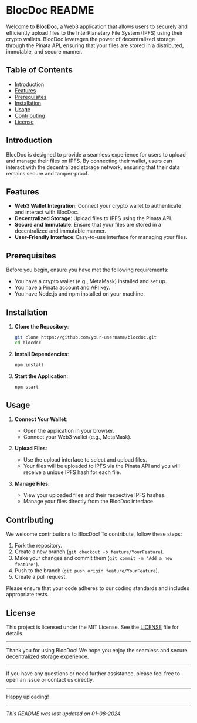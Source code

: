 # BlocDoc README

Welcome to **BlocDoc**, a Web3 application that allows users to securely and efficiently upload files to the InterPlanetary File System (IPFS) using their crypto wallets. BlocDoc leverages the power of decentralized storage through the Pinata API, ensuring that your files are stored in a distributed, immutable, and secure manner.

## Table of Contents
- [Introduction](#introduction)
- [Features](#features)
- [Prerequisites](#prerequisites)
- [Installation](#installation)
- [Usage](#usage)
- [Contributing](#contributing)
- [License](#license)

## Introduction

BlocDoc is designed to provide a seamless experience for users to upload and manage their files on IPFS. By connecting their wallet, users can interact with the decentralized storage network, ensuring that their data remains secure and tamper-proof.

## Features

- **Web3 Wallet Integration**: Connect your crypto wallet to authenticate and interact with BlocDoc.
- **Decentralized Storage**: Upload files to IPFS using the Pinata API.
- **Secure and Immutable**: Ensure that your files are stored in a decentralized and immutable manner.
- **User-Friendly Interface**: Easy-to-use interface for managing your files.

## Prerequisites

Before you begin, ensure you have met the following requirements:

- You have a crypto wallet (e.g., MetaMask) installed and set up.
- You have a Pinata account and API key.
- You have Node.js and npm installed on your machine.

## Installation

1. **Clone the Repository**:
    ```bash
    git clone https://github.com/your-username/blocdoc.git
    cd blocdoc
    ```

2. **Install Dependencies**:
    ```bash
    npm install
    ```

3. **Start the Application**:
    ```bash
    npm start
    ```

## Usage

1. **Connect Your Wallet**:
    - Open the application in your browser.
    - Connect your Web3 wallet (e.g., MetaMask).

2. **Upload Files**:
    - Use the upload interface to select and upload files.
    - Your files will be uploaded to IPFS via the Pinata API and you will receive a unique IPFS hash for each file.

3. **Manage Files**:
    - View your uploaded files and their respective IPFS hashes.
    - Manage your files directly from the BlocDoc interface.

## Contributing

We welcome contributions to BlocDoc! To contribute, follow these steps:

1. Fork the repository.
2. Create a new branch (`git checkout -b feature/YourFeature`).
3. Make your changes and commit them (`git commit -m 'Add a new feature'`).
4. Push to the branch (`git push origin feature/YourFeature`).
5. Create a pull request.

Please ensure that your code adheres to our coding standards and includes appropriate tests.

## License

This project is licensed under the MIT License. See the [LICENSE](LICENSE) file for details.

---

Thank you for using BlocDoc! We hope you enjoy the seamless and secure decentralized storage experience.

---

If you have any questions or need further assistance, please feel free to open an issue or contact us directly.

---

Happy uploading!

---

*This README was last updated on 01-08-2024.*

